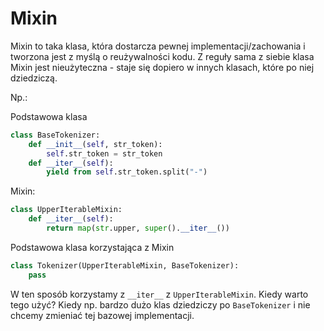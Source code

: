 # Mixin

Mixin to taka klasa, która dostarcza pewnej implementacji/zachowania i tworzona jest z myślą o reużywalności kodu. Z reguły sama z siebie klasa Mixin jest nieużyteczna - staje się dopiero w innych klasach, które po niej dziedziczą.

Np.:

Podstawowa klasa
```python
class BaseTokenizer:
	def __init__(self, str_token):
		self.str_token = str_token
	def __iter__(self):
		yield from self.str_token.split("-")
```

Mixin:
```python
class UpperIterableMixin:
	def __iter__(self):
		return map(str.upper, super().__iter__())
```

Podstawowa klasa korzystająca z Mixin
```python
class Tokenizer(UpperIterableMixin, BaseTokenizer):
	pass
```
W ten sposób korzystamy z `__iter__` z `UpperIterableMixin`. Kiedy warto tego użyć? Kiedy np. bardzo dużo klas dziedziczy po `BaseTokenizer` i nie chcemy zmieniać tej bazowej implementacji.

